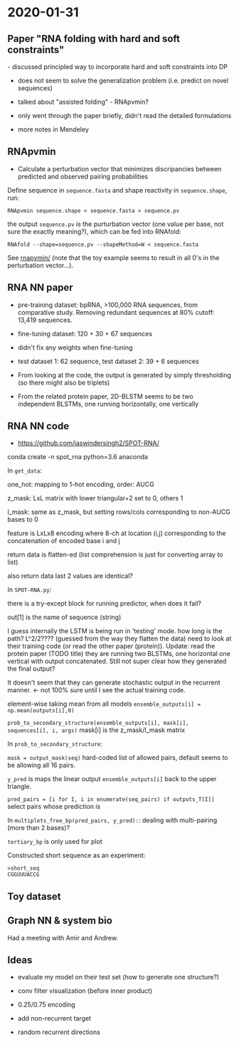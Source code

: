 # 2020-01-31


## Paper "﻿RNA folding with hard and soft constraints"

﻿- discussed principled way to incorporate hard and soft constraints into DP

- does not seem to solve the generalization problem (i.e. predict on novel sequences)

- talked about "assisted folding" - RNApvmin?

- only went through the paper briefly, didn't read the detailed formulations

- more notes in Mendeley

## RNApvmin

- Calculate a perturbation vector that minimizes discripancies between predicted and observed pairing probabilities


Define sequence in `sequence.fasta` and shape reactivity in `sequence.shape`, run:
```
RNApvmin sequence.shape < sequence.fasta > sequence.pv
```
the output `sequence.pv` is the purturbation vector (one value per base, not sure the exactly meaning?),
which can be fed into RNAfold:
```
RNAfold --shape=sequence.pv --shapeMethod=W < sequence.fasta
```

See [rnapvmin/](rnapvmin/) (note that the toy example seems to result in all 0's in the perturbation vector...).


## RNA NN paper

- pre-training dataset: bpRNA, >100,000 RNA sequences, from comparative study.
Removing redundant sequences at 80% cutoff: 13,419 sequences.

- fine-tuning dataset: 120 + 30 + 67 sequences

- didn't fix any weights when fine-tuning

- test dataset 1: 62 sequence, test dataset 2: 39 + 6 sequences

- From looking at the code, the output is generated by simply thresholding
(so there might also be triplets)

- From the related protein paper, 2D-BLSTM seems to be two independent BLSTMs, one running horizontally, one vertically



## RNA NN code

- https://github.com/jaswindersingh2/SPOT-RNA/

conda create -n spot_rna python=3.6 anaconda

In `get_data`:

one_hot: mapping to 1-hot encoding, order: AUCG

z_mask: LxL matrix with lower triangular+2 set to 0, others 1

l_mask: same as z_mask, but setting rows/cols corresponding to non-AUCG bases to 0

feature is LxLx8 encoding where 8-ch at location (i,j) corresponding to the concatenation of encoded base i and j

return data is flatten-ed (list comprehension is just for converting array to list)

also return data last 2 values are identical?


In `SPOT-RNA.py`:

there is a try-except block for running predictor, when does it fail?

out[1] is the name of sequence (string)

I guess internally the LSTM is being run in 'testing' mode.
how long is the path? L^2/2???? (guessed from the way they flatten the data)
need to look at their training code (or read the other paper (protein)).
Update: read the protein paper (TODO title) they are running two BLSTMs,
one horizontal one vertical with output concatenated.
Still not super clear how they generated the final output?

It doesn't seem that they can generate stochastic output in the recurrent manner. <- not 100% sure until I see the actual training code.

element-wise taking mean from all models `ensemble_outputs[i] = np.mean(outputs[i],0)`

`prob_to_secondary_structure(ensemble_outputs[i], mask[i], sequences[i], i, args)`
mask[i] is the z_mask/l_mask matrix

In `prob_to_secondary_structure`:

`mask = output_mask(seq)` hard-coded list of allowed pairs, default seems to be allowing all 16 pairs.

`y_pred` is maps the linear output `ensemble_outputs[i]` back to the upper triangle.

`pred_pairs = [i for I, i in enumerate(seq_pairs) if outputs_T[I]]` select pairs whose prediction is

In `multiplets_free_bp(pred_pairs, y_pred):`:
dealing with multi-pairing (more than 2 bases)?

`tertiary_bp` is only used for plot



Constructed short sequence as an experiment:

```
>short_seq
CGGUUUACCG
```




## Toy dataset


## Graph NN & system bio

Had a meeting with Amir and Andrew.



## Ideas

- evaluate my model on their test set (how to generate one structure?)

- conv filter visualization (before inner product)

- 0.25/0.75 encoding

- add non-recurrent target

- random recurrent directions





